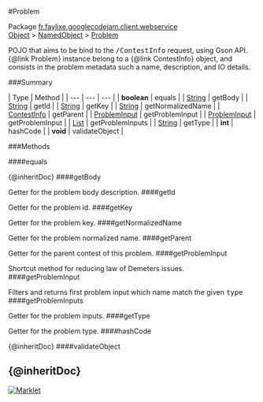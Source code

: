 #Problem

Package [fr.faylixe.googlecodejam.client.webservice](README.md)<br>
[Object](../../../../java/langObject.md) > [NamedObject](commonNamedObject.md) > [Problem](Problem.md)

<p>POJO that aims to be bind to the <tt>/ContestInfo</tt>
 request, using Gson API. {@link Problem} instance belong
 to a {@link ContestInfo} object, and consists in the problem
 metadata such a name, description, and IO details.</p>

###Summary


| Type | Method |
| --- | --- | --- |
| **boolean** | equals |
| [String](../../../../java/langString.md) | getBody |
| [String](../../../../java/langString.md) | getId |
| [String](../../../../java/langString.md) | getKey |
| [String](../../../../java/langString.md) | getNormalizedName |
| [ContestInfo](ContestInfo.md) | getParent |
| [ProblemInput](ProblemInput.md) | getProblemInput |
| [ProblemInput](ProblemInput.md) | getProblemInput |
| [List](../../../../java/utilList.md) | getProblemInputs |
| [String](../../../../java/langString.md) | getType |
| **int** | hashCode |
| **void** | validateObject |

###Methods

####equals


{@inheritDoc}
####getBody


Getter for the problem body description.
####getId


Getter for the problem id.
####getKey


Getter for the problem key.
####getNormalizedName


Getter for the problem normalized name.
####getParent


Getter for the parent contest of this problem.
####getProblemInput


Shortcut method for reducing law of Demeters issues.
####getProblemInput


Filters and returns first problem input which name
 match the given <tt>type</tt>
####getProblemInputs


Getter for the problem inputs.
####getType


Getter for the problem type.
####hashCode


{@inheritDoc}
####validateObject


{@inheritDoc}
---
[![Marklet](https://img.shields.io/badge/Generated%20by-Marklet-green.svg)](https://github.com/Faylixe/marklet)